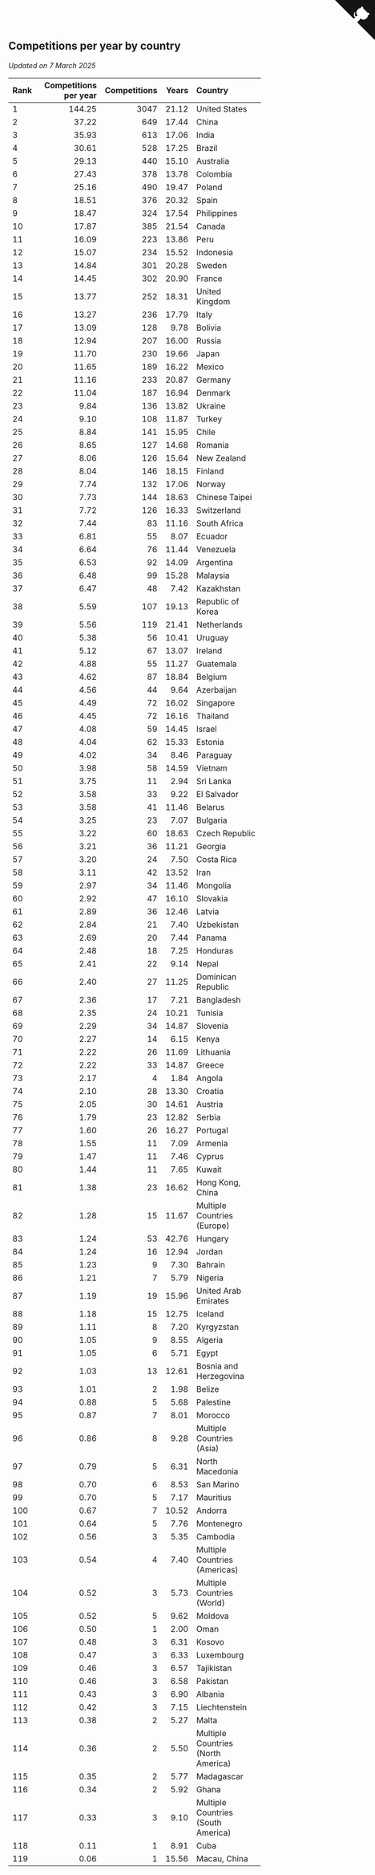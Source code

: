 ## Competitions per year by country

*Updated on  7 March 2025*

| Rank | Competitions per year | Competitions | Years | Country |
| :--- | ---: | ---: | ---: | :--- |
| 1 | 144.25 | 3047 | 21.12 | United States |
| 2 | 37.22 | 649 | 17.44 | China |
| 3 | 35.93 | 613 | 17.06 | India |
| 4 | 30.61 | 528 | 17.25 | Brazil |
| 5 | 29.13 | 440 | 15.10 | Australia |
| 6 | 27.43 | 378 | 13.78 | Colombia |
| 7 | 25.16 | 490 | 19.47 | Poland |
| 8 | 18.51 | 376 | 20.32 | Spain |
| 9 | 18.47 | 324 | 17.54 | Philippines |
| 10 | 17.87 | 385 | 21.54 | Canada |
| 11 | 16.09 | 223 | 13.86 | Peru |
| 12 | 15.07 | 234 | 15.52 | Indonesia |
| 13 | 14.84 | 301 | 20.28 | Sweden |
| 14 | 14.45 | 302 | 20.90 | France |
| 15 | 13.77 | 252 | 18.31 | United Kingdom |
| 16 | 13.27 | 236 | 17.79 | Italy |
| 17 | 13.09 | 128 | 9.78 | Bolivia |
| 18 | 12.94 | 207 | 16.00 | Russia |
| 19 | 11.70 | 230 | 19.66 | Japan |
| 20 | 11.65 | 189 | 16.22 | Mexico |
| 21 | 11.16 | 233 | 20.87 | Germany |
| 22 | 11.04 | 187 | 16.94 | Denmark |
| 23 | 9.84 | 136 | 13.82 | Ukraine |
| 24 | 9.10 | 108 | 11.87 | Turkey |
| 25 | 8.84 | 141 | 15.95 | Chile |
| 26 | 8.65 | 127 | 14.68 | Romania |
| 27 | 8.06 | 126 | 15.64 | New Zealand |
| 28 | 8.04 | 146 | 18.15 | Finland |
| 29 | 7.74 | 132 | 17.06 | Norway |
| 30 | 7.73 | 144 | 18.63 | Chinese Taipei |
| 31 | 7.72 | 126 | 16.33 | Switzerland |
| 32 | 7.44 | 83 | 11.16 | South Africa |
| 33 | 6.81 | 55 | 8.07 | Ecuador |
| 34 | 6.64 | 76 | 11.44 | Venezuela |
| 35 | 6.53 | 92 | 14.09 | Argentina |
| 36 | 6.48 | 99 | 15.28 | Malaysia |
| 37 | 6.47 | 48 | 7.42 | Kazakhstan |
| 38 | 5.59 | 107 | 19.13 | Republic of Korea |
| 39 | 5.56 | 119 | 21.41 | Netherlands |
| 40 | 5.38 | 56 | 10.41 | Uruguay |
| 41 | 5.12 | 67 | 13.07 | Ireland |
| 42 | 4.88 | 55 | 11.27 | Guatemala |
| 43 | 4.62 | 87 | 18.84 | Belgium |
| 44 | 4.56 | 44 | 9.64 | Azerbaijan |
| 45 | 4.49 | 72 | 16.02 | Singapore |
| 46 | 4.45 | 72 | 16.16 | Thailand |
| 47 | 4.08 | 59 | 14.45 | Israel |
| 48 | 4.04 | 62 | 15.33 | Estonia |
| 49 | 4.02 | 34 | 8.46 | Paraguay |
| 50 | 3.98 | 58 | 14.59 | Vietnam |
| 51 | 3.75 | 11 | 2.94 | Sri Lanka |
| 52 | 3.58 | 33 | 9.22 | El Salvador |
| 53 | 3.58 | 41 | 11.46 | Belarus |
| 54 | 3.25 | 23 | 7.07 | Bulgaria |
| 55 | 3.22 | 60 | 18.63 | Czech Republic |
| 56 | 3.21 | 36 | 11.21 | Georgia |
| 57 | 3.20 | 24 | 7.50 | Costa Rica |
| 58 | 3.11 | 42 | 13.52 | Iran |
| 59 | 2.97 | 34 | 11.46 | Mongolia |
| 60 | 2.92 | 47 | 16.10 | Slovakia |
| 61 | 2.89 | 36 | 12.46 | Latvia |
| 62 | 2.84 | 21 | 7.40 | Uzbekistan |
| 63 | 2.69 | 20 | 7.44 | Panama |
| 64 | 2.48 | 18 | 7.25 | Honduras |
| 65 | 2.41 | 22 | 9.14 | Nepal |
| 66 | 2.40 | 27 | 11.25 | Dominican Republic |
| 67 | 2.36 | 17 | 7.21 | Bangladesh |
| 68 | 2.35 | 24 | 10.21 | Tunisia |
| 69 | 2.29 | 34 | 14.87 | Slovenia |
| 70 | 2.27 | 14 | 6.15 | Kenya |
| 71 | 2.22 | 26 | 11.69 | Lithuania |
| 72 | 2.22 | 33 | 14.87 | Greece |
| 73 | 2.17 | 4 | 1.84 | Angola |
| 74 | 2.10 | 28 | 13.30 | Croatia |
| 75 | 2.05 | 30 | 14.61 | Austria |
| 76 | 1.79 | 23 | 12.82 | Serbia |
| 77 | 1.60 | 26 | 16.27 | Portugal |
| 78 | 1.55 | 11 | 7.09 | Armenia |
| 79 | 1.47 | 11 | 7.46 | Cyprus |
| 80 | 1.44 | 11 | 7.65 | Kuwait |
| 81 | 1.38 | 23 | 16.62 | Hong Kong, China |
| 82 | 1.28 | 15 | 11.67 | Multiple Countries (Europe) |
| 83 | 1.24 | 53 | 42.76 | Hungary |
| 84 | 1.24 | 16 | 12.94 | Jordan |
| 85 | 1.23 | 9 | 7.30 | Bahrain |
| 86 | 1.21 | 7 | 5.79 | Nigeria |
| 87 | 1.19 | 19 | 15.96 | United Arab Emirates |
| 88 | 1.18 | 15 | 12.75 | Iceland |
| 89 | 1.11 | 8 | 7.20 | Kyrgyzstan |
| 90 | 1.05 | 9 | 8.55 | Algeria |
| 91 | 1.05 | 6 | 5.71 | Egypt |
| 92 | 1.03 | 13 | 12.61 | Bosnia and Herzegovina |
| 93 | 1.01 | 2 | 1.98 | Belize |
| 94 | 0.88 | 5 | 5.68 | Palestine |
| 95 | 0.87 | 7 | 8.01 | Morocco |
| 96 | 0.86 | 8 | 9.28 | Multiple Countries (Asia) |
| 97 | 0.79 | 5 | 6.31 | North Macedonia |
| 98 | 0.70 | 6 | 8.53 | San Marino |
| 99 | 0.70 | 5 | 7.17 | Mauritius |
| 100 | 0.67 | 7 | 10.52 | Andorra |
| 101 | 0.64 | 5 | 7.76 | Montenegro |
| 102 | 0.56 | 3 | 5.35 | Cambodia |
| 103 | 0.54 | 4 | 7.40 | Multiple Countries (Americas) |
| 104 | 0.52 | 3 | 5.73 | Multiple Countries (World) |
| 105 | 0.52 | 5 | 9.62 | Moldova |
| 106 | 0.50 | 1 | 2.00 | Oman |
| 107 | 0.48 | 3 | 6.31 | Kosovo |
| 108 | 0.47 | 3 | 6.33 | Luxembourg |
| 109 | 0.46 | 3 | 6.57 | Tajikistan |
| 110 | 0.46 | 3 | 6.58 | Pakistan |
| 111 | 0.43 | 3 | 6.90 | Albania |
| 112 | 0.42 | 3 | 7.15 | Liechtenstein |
| 113 | 0.38 | 2 | 5.27 | Malta |
| 114 | 0.36 | 2 | 5.50 | Multiple Countries (North America) |
| 115 | 0.35 | 2 | 5.77 | Madagascar |
| 116 | 0.34 | 2 | 5.92 | Ghana |
| 117 | 0.33 | 3 | 9.10 | Multiple Countries (South America) |
| 118 | 0.11 | 1 | 8.91 | Cuba |
| 119 | 0.06 | 1 | 15.56 | Macau, China |


<a href="https://github.com/JustinTimeCuber/wca_statistics" class="github-corner" aria-label="View source on Github"><svg width="80" height="80" viewBox="0 0 250 250" style="fill:#151513; color:#fff; position: absolute; top: 0; border: 0; right: 0;" aria-hidden="true"><path d="M0,0 L115,115 L130,115 L142,142 L250,250 L250,0 Z"></path><path d="M128.3,109.0 C113.8,99.7 119.0,89.6 119.0,89.6 C122.0,82.7 120.5,78.6 120.5,78.6 C119.2,72.0 123.4,76.3 123.4,76.3 C127.3,80.9 125.5,87.3 125.5,87.3 C122.9,97.6 130.6,101.9 134.4,103.2" fill="currentColor" style="transform-origin: 130px 106px;" class="octo-arm"></path><path d="M115.0,115.0 C114.9,115.1 118.7,116.5 119.8,115.4 L133.7,101.6 C136.9,99.2 139.9,98.4 142.2,98.6 C133.8,88.0 127.5,74.4 143.8,58.0 C148.5,53.4 154.0,51.2 159.7,51.0 C160.3,49.4 163.2,43.6 171.4,40.1 C171.4,40.1 176.1,42.5 178.8,56.2 C183.1,58.6 187.2,61.8 190.9,65.4 C194.5,69.0 197.7,73.2 200.1,77.6 C213.8,80.2 216.3,84.9 216.3,84.9 C212.7,93.1 206.9,96.0 205.4,96.6 C205.1,102.4 203.0,107.8 198.3,112.5 C181.9,128.9 168.3,122.5 157.7,114.1 C157.9,116.9 156.7,120.9 152.7,124.9 L141.0,136.5 C139.8,137.7 141.6,141.9 141.8,141.8 Z" fill="currentColor" class="octo-body"></path></svg></a><style>.github-corner:hover .octo-arm{animation:octocat-wave 560ms ease-in-out}@keyframes octocat-wave{0%,100%{transform:rotate(0)}20%,60%{transform:rotate(-25deg)}40%,80%{transform:rotate(10deg)}}@media (max-width:500px){.github-corner:hover .octo-arm{animation:none}.github-corner .octo-arm{animation:octocat-wave 560ms ease-in-out}}</style>

